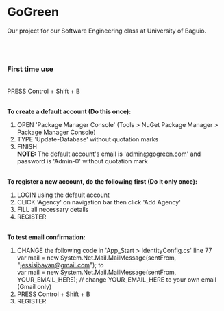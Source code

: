 # GoGreen
Our project for our Software Engineering class at University of Baguio.

<br /><br />

<h3>First time use</h3><br />
PRESS Control + Shift + B<br /><br />



<strong>To create a default account (Do this once):</strong><br />
1. OPEN 'Package Manager Console' (Tools > NuGet Package Manager > Package Manager Console)<br />
2. TYPE 'Update-Database' without quotation marks<br />
3. FINISH<br />
<strong>NOTE:</strong> The default account's email is 'admin@gogreen.com' and password is 'Admin-0' without quotation mark<br /><br />



<strong>To register a new account, do the following first (Do it only once):</strong><br />
1. LOGIN using the default account<br />
2. CLICK 'Agency' on navigation bar then click 'Add Agency'<br />
3. FILL all necessary details<br />
4. REGISTER<br /><br />



<strong>To test email confirmation:</strong><br />
1. CHANGE the following code in 'App_Start > IdentityConfig.cs' line 77<br />
var mail = new System.Net.Mail.MailMessage(sentFrom, "jessisibayan@gmail.com"); to<br />
var mail = new System.Net.Mail.MailMessage(sentFrom, YOUR_EMAIL_HERE); // change YOUR_EMAIL_HERE to your own email (Gmail only)<br />
2. PRESS Control + Shift + B<br />
3. REGISTER
